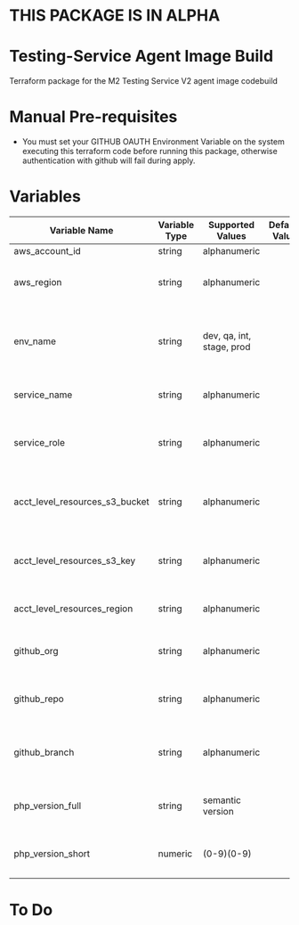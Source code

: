 # THIS PACKAGE IS IN ALPHA


# Testing-Service Agent Image Build

Terraform package for the M2 Testing Service V2 agent image codebuild


# Manual Pre-requisites
- You must set your GITHUB OAUTH Environment Variable on the system executing this terraform code before running this package, otherwise authentication with github will fail during apply.

# Variables

| Variable Name | Variable Type | Supported Values | Default Value | Purpose |
| --- | ---| --- | --- | --- |
| aws_account_id | string | alphanumeric | |  |
| aws_region | string | alphanumeric | | The region to launch resource inside of |
| env_name | string | dev, qa, int, stage, prod | | Used for including in names of resources to identify the environment |
| service_name | string |  alphanumeric | | The name of the service |
| service_role | string |  alphanumeric | | The role of the service (example: master or agent) |
| acct_level_resources_s3_bucket | string | alphanumeric | | Account level S3 remote state bucket name | 
| acct_level_resources_s3_key | string | alphanumeric | | Account level S3 remote state S3 key path |  
| acct_level_resources_region | string | alphanumeric | | Account level remote state region |
| github_org | string | alphanumeric | | Github Org where the code resides |
| github_repo | string | alphanumeric | | Github Repo where the code resides |
| github_branch | string | alphanumeric | | Github Branch where the code resides |
| php_version_full | string | semantic version | | Full PHP version (example: 7.2.15) |
| php_version_short | numeric | (0-9)(0-9) | | Short PHP version (example: 72) |

# To Do
